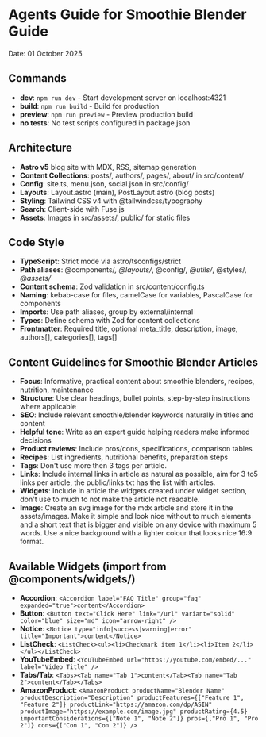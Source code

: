 # Agents Guide for Smoothie Blender Guide

Date: 01 October 2025

## Commands

- **dev**: `npm run dev` - Start development server on localhost:4321
- **build**: `npm run build` - Build for production
- **preview**: `npm run preview` - Preview production build
- **no tests**: No test scripts configured in package.json

## Architecture

- **Astro v5** blog site with MDX, RSS, sitemap generation
- **Content Collections**: posts/, authors/, pages/, about/ in src/content/
- **Config**: site.ts, menu.json, social.json in src/config/
- **Layouts**: Layout.astro (main), PostLayout.astro (blog posts)
- **Styling**: Tailwind CSS v4 with @tailwindcss/typography
- **Search**: Client-side with Fuse.js
- **Assets**: Images in src/assets/, public/ for static files

## Code Style

- **TypeScript**: Strict mode via astro/tsconfigs/strict
- **Path aliases**: @components/_, @layouts/_, @config/_, @utils/_, @styles/_, @assets/_
- **Content schema**: Zod validation in src/content/config.ts
- **Naming**: kebab-case for files, camelCase for variables, PascalCase for components
- **Imports**: Use path aliases, group by external/internal
- **Types**: Define schema with Zod for content collections
- **Frontmatter**: Required title, optional meta_title, description, image, authors[], categories[], tags[]

## Content Guidelines for Smoothie Blender Articles

- **Focus**: Informative, practical content about smoothie blenders, recipes, nutrition, maintenance
- **Structure**: Use clear headings, bullet points, step-by-step instructions where applicable
- **SEO**: Include relevant smoothie/blender keywords naturally in titles and content
- **Helpful tone**: Write as an expert guide helping readers make informed decisions
- **Product reviews**: Include pros/cons, specifications, comparison tables
- **Recipes**: List ingredients, nutritional benefits, preparation steps
- **Tags**: Don't use more then 3 tags per article.
- **Links**: Include internal links in article as natural as possible, aim for 3 to5 links per article, the public/links.txt has the list with articles.
- **Widgets**: Include in article the widgets created under widget section, don't use to much to not make the article not readable.
- **Image**: Create an svg image for the mdx article and store it in the assets/images. Make it simple and look nice without to much elements and a short text that is bigger and visible on any device with maximum 5 words. Use a nice background with a lighter colour that looks nice 16:9 format.


## Available Widgets (import from @components/widgets/)

- **Accordion**: `<Accordion label="FAQ Title" group="faq" expanded="true">content</Accordion>`
- **Button**: `<Button text="Click Here" link="/url" variant="solid" color="blue" size="md" icon="arrow-right" />`
- **Notice**: `<Notice type="info|success|warning|error" title="Important">content</Notice>`
- **ListCheck**: `<ListCheck><ul><li>Checkmark item 1</li><li>Item 2</li></ul></ListCheck>`
- **YouTubeEmbed**: `<YouTubeEmbed url="https://youtube.com/embed/..." label="Video Title" />`
- **Tabs/Tab**: `<Tabs><Tab name="Tab 1">content</Tab><Tab name="Tab 2">content</Tab></Tabs>`
- **AmazonProduct**: `<AmazonProduct productName="Blender Name" productDescription="Description" productFeatures={["Feature 1", "Feature 2"]} productLink="https://amazon.com/dp/ASIN" productImage="https://example.com/image.jpg" productRating={4.5} importantConsiderations={["Note 1", "Note 2"]} pros={["Pro 1", "Pro 2"]} cons={["Con 1", "Con 2"]} />`
